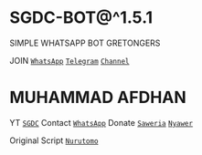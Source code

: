 # SGDC-BOT@^1.5.1

SIMPLE WHATSAPP BOT GRETONGERS

 JOIN
[`WhatsApp`](https://chat.whatsapp.com/JTqD3cJLmrlJPfxYZMtju8)
[`Telegram`](https://t.me/SGDC_TEAM)
[`Channel`](https://t.me/SobatGretong)

 # MUHAMMAD AFDHAN
YT 
[`SGDC`](https://www.youtube.com/channel/UCpx5nDQcdVpqrQBUfMLuloA)
Contact 
[`WhatsApp`](https://wa.me/6282253655313&send?text=Bang+saya+mau+donasi)
Donate
[`Saweria`](https://saweria.co/AFD11)
[`Nyawer`](https://nyawer.co/SGDC)

Original Script [`Nurutomo`](https://github.com/Nurutomo/wabot-aq)
